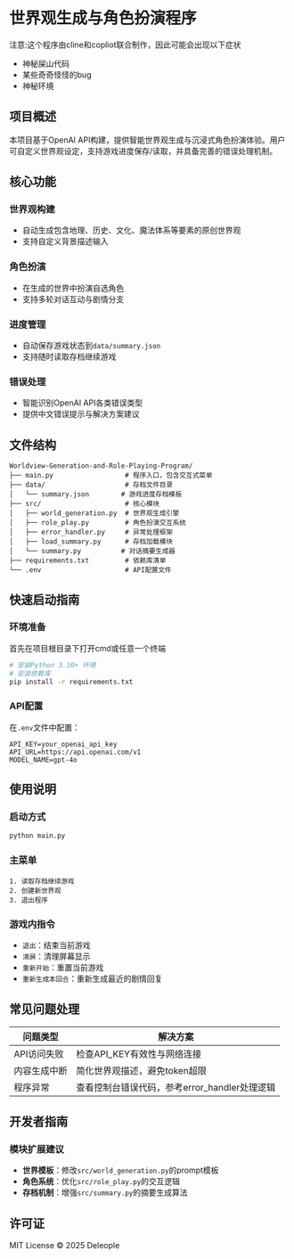 # 世界观生成与角色扮演程序
注意:这个程序由cline和copliot联合制作，因此可能会出现以下症状
- 神秘屎山代码
- 某些奇奇怪怪的bug
- 神秘环境

## 项目概述
本项目基于OpenAI API构建，提供智能世界观生成与沉浸式角色扮演体验。用户可自定义世界观设定，支持游戏进度保存/读取，并具备完善的错误处理机制。

## 核心功能
### 世界观构建
- 自动生成包含地理、历史、文化、魔法体系等要素的原创世界观
- 支持自定义背景描述输入

### 角色扮演
- 在生成的世界中扮演自选角色
- 支持多轮对话互动与剧情分支

### 进度管理
- 自动保存游戏状态到`data/summary.json`
- 支持随时读取存档继续游戏

### 错误处理
- 智能识别OpenAI API各类错误类型
- 提供中文错误提示与解决方案建议

## 文件结构
```
Worldview-Generation-and-Role-Playing-Program/
├── main.py                  # 程序入口，包含交互式菜单
├── data/                    # 存档文件目录
│   └── summary.json        # 游戏进度存档模板
├── src/                     # 核心模块
│   ├── world_generation.py  # 世界观生成引擎
│   ├── role_play.py         # 角色扮演交互系统
│   ├── error_handler.py     # 异常处理框架
│   ├── load_summary.py      # 存档加载模块
│   └── summary.py          # 对话摘要生成器
├── requirements.txt         # 依赖库清单
└── .env                     # API配置文件
```

## 快速启动指南

### 环境准备
首先在项目根目录下打开cmd或任意一个终端
```bash
# 安装Python 3.10+ 环境
# 安装依赖库
pip install -r requirements.txt
```

### API配置
在`.env`文件中配置：
```
API_KEY=your_openai_api_key
API_URL=https://api.openai.com/v1
MODEL_NAME=gpt-4o
```

## 使用说明
### 启动方式
```bash
python main.py
```

### 主菜单
```
1. 读取存档继续游戏
2. 创建新世界观
3. 退出程序
```

### 游戏内指令
- `退出`：结束当前游戏
- `清屏`：清理屏幕显示
- `重新开始`：重置当前游戏
- `重新生成本回合`：重新生成最近的剧情回复

## 常见问题处理
| 问题类型           | 解决方案                          |
|--------------------|-----------------------------------|
| API访问失败        | 检查API_KEY有效性与网络连接       |
| 内容生成中断      | 简化世界观描述，避免token超限     |
| 程序异常          | 查看控制台错误代码，参考error_handler处理逻辑 |

## 开发者指南
### 模块扩展建议
- **世界模板**：修改`src/world_generation.py`的prompt模板
- **角色系统**：优化`src/role_play.py`的交互逻辑
- **存档机制**：增强`src/summary.py`的摘要生成算法

## 许可证
MIT License © 2025 Deleople
